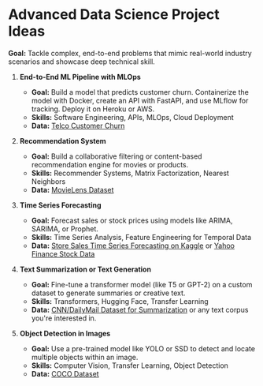 # Advanced Data Science Project Ideas

**Goal:** Tackle complex, end-to-end problems that mimic real-world industry scenarios and showcase deep technical skill.

1.  **End-to-End ML Pipeline with MLOps**
    *   **Goal:** Build a model that predicts customer churn. Containerize the model with Docker, create an API with FastAPI, and use MLflow for tracking. Deploy it on Heroku or AWS.
    *   **Skills:** Software Engineering, APIs, MLOps, Cloud Deployment
    *   **Data:** [Telco Customer Churn](https://www.kaggle.com/datasets/blastchar/telco-customer-churn)

2.  **Recommendation System**
    *   **Goal:** Build a collaborative filtering or content-based recommendation engine for movies or products.
    *   **Skills:** Recommender Systems, Matrix Factorization, Nearest Neighbors
    *   **Data:** [MovieLens Dataset](https://grouplens.org/datasets/movielens/)

3.  **Time Series Forecasting**
    *   **Goal:** Forecast sales or stock prices using models like ARIMA, SARIMA, or Prophet.
    *   **Skills:** Time Series Analysis, Feature Engineering for Temporal Data
    *   **Data:** [Store Sales Time Series Forecasting on Kaggle](https://www.kaggle.com/competitions/store-sales-time-series-forecasting) or [Yahoo Finance Stock Data](https://finance.yahoo.com/)

4.  **Text Summarization or Text Generation**
    *   **Goal:** Fine-tune a transformer model (like T5 or GPT-2) on a custom dataset to generate summaries or creative text.
    *   **Skills:** Transformers, Hugging Face, Transfer Learning
    *   **Data:** [CNN/DailyMail Dataset for Summarization](https://www.tensorflow.org/datasets/catalog/cnn_dailymail) or any text corpus you're interested in.

5.  **Object Detection in Images**
    *   **Goal:** Use a pre-trained model like YOLO or SSD to detect and locate multiple objects within an image.
    *   **Skills:** Computer Vision, Transfer Learning, Object Detection
    *   **Data:** [COCO Dataset](https://cocodataset.org/#home)
